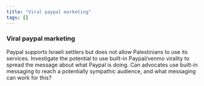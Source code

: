 ```yaml
---
title: "Viral paypal marketing"
tags: []
---
```


### Viral paypal marketing

Paypal supports Israeli settlers but does not allow Palestinians to use its services. Investigate the potential to use built-in Paypal/venmo virality to spread the message about what Paypal is doing. Can advocates use built-in messaging to reach a potentially sympathic audience, and what messaging can work for this?
